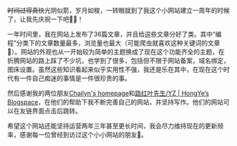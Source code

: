 ~~时间过得真快~~光阴似箭，岁月如梭，一转眼就到了我这个小网站建立一周年的时候了，让我先庆祝一下吧🥳🎉！

一年时间里，我在网站上发布了36篇文章，并且给这些文章分好了类。其中“编程”分类下的文章数量最多，浏览量也最大（可能爬虫就喜欢这种关键词的文章🤔）。网站的外观也从一开始较为简单的主题换成了现在这个功能齐全的主题，在折腾网站的路上踩了不少坑，也学到了很多，包括但不限于网站备案，域名绑定，图床设置。虽然这些知识看起来似乎实用性不强，我还是乐在其中，在现在这个时代有一件自己痴迷的事情是一件很珍贵的事。

然后感谢我的两位朋友[Chailyn's homepage](http://chailyncui.top/)和[路红叶先生/YZ | HongYe’s Blogspace](https://www.hongyeblogspace.uk/)，在他们的帮助下我不断完善自己的网站，并坚持写作。他们的网站可以在友链界面点击后跳转。

希望这个网站还能坚持运营两年三年甚至更长时间，我会尽力维持现在的更新频率，感谢每一位曾经到访过这个小小网站的朋友🙏。
